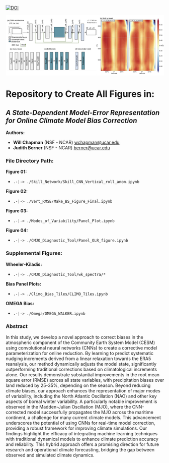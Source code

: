 [![DOI](https://zenodo.org/badge/808131207.svg)](https://zenodo.org/doi/10.5281/zenodo.11395772)



![CESM Performance](Fig_01.png "Network + Performance")



# Repository to Create All Figures in:
## **_A State-Dependent Model-Error Representation for Online Climate Model Bias Correction_**

**Authors:**
- **Will Chapman** (NSF - NCAR) [wchapman@ucar.edu](mailto:wchapman@ucar.edu)
- **Judith Berner** (NSF - NCAR) [berner@ucar.edu](mailto:berner@ucar.edu)

### File Directory Path:

**Figure 01:**
- `.-|-> ./Skill_Network/Skill_CNN_Vertical_roll_anom.ipynb`

**Figure 02:**
- `.-|-> ./Vert_RMSE/Make_BS_Figure_Final.ipynb`

**Figure 03:**
- `.-|-> ./Modes_of_Variability/Panel_Plot.ipynb`

**Figure 04:**
- `.-|-> ./CMJO_Diagnostic_Tool/Panel_OLR_figure.ipynb`

### Supplemental Figures:

**Wheeler-Kiladis:**
- `.-|-> ./CMJO_Diagnostic_Tool/wk_spectra/*`

**Bias Panel Plots:**
- `.-|-> ./Climo_Bias_Tiles/CLIMO_Tiles.ipynb`

**OMEGA Bias:**
- `.-|-> ./Omega/OMEGA_WALKER.ipynb`

### Abstract

In this study, we develop a novel approach to correct biases in the atmospheric component of the Community Earth System Model (CESM) using convolutional neural networks (CNNs) to create a corrective model parameterization for online reduction. By learning to predict systematic nudging increments derived from a linear relaxation towards the ERA5 reanalysis, our method dynamically adjusts the model state, significantly outperforming traditional corrections based on climatological increments alone. Our results demonstrate substantial improvements in the root mean square error (RMSE) across all state variables, with precipitation biases over land reduced by 25-35%, depending on the season. Beyond reducing climate biases, our approach enhances the representation of major modes of variability, including the North Atlantic Oscillation (NAO) and other key aspects of boreal winter variability. A particularly notable improvement is observed in the Madden-Julian Oscillation (MJO), where the CNN-corrected model successfully propagates the MJO across the maritime continent, a challenge for many current climate models. This advancement underscores the potential of using CNNs for real-time model correction, providing a robust framework for improving climate simulations. Our findings highlight the efficacy of integrating machine learning techniques with traditional dynamical models to enhance climate prediction accuracy and reliability. This hybrid approach offers a promising direction for future research and operational climate forecasting, bridging the gap between observed and simulated climate dynamics.
